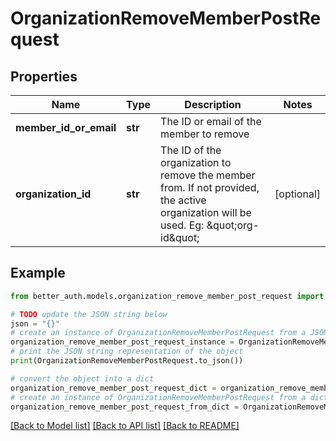 # OrganizationRemoveMemberPostRequest


## Properties

Name | Type | Description | Notes
------------ | ------------- | ------------- | -------------
**member_id_or_email** | **str** | The ID or email of the member to remove | 
**organization_id** | **str** | The ID of the organization to remove the member from. If not provided, the active organization will be used. Eg: \&quot;org-id\&quot; | [optional] 

## Example

```python
from better_auth.models.organization_remove_member_post_request import OrganizationRemoveMemberPostRequest

# TODO update the JSON string below
json = "{}"
# create an instance of OrganizationRemoveMemberPostRequest from a JSON string
organization_remove_member_post_request_instance = OrganizationRemoveMemberPostRequest.from_json(json)
# print the JSON string representation of the object
print(OrganizationRemoveMemberPostRequest.to_json())

# convert the object into a dict
organization_remove_member_post_request_dict = organization_remove_member_post_request_instance.to_dict()
# create an instance of OrganizationRemoveMemberPostRequest from a dict
organization_remove_member_post_request_from_dict = OrganizationRemoveMemberPostRequest.from_dict(organization_remove_member_post_request_dict)
```
[[Back to Model list]](../README.md#documentation-for-models) [[Back to API list]](../README.md#documentation-for-api-endpoints) [[Back to README]](../README.md)


